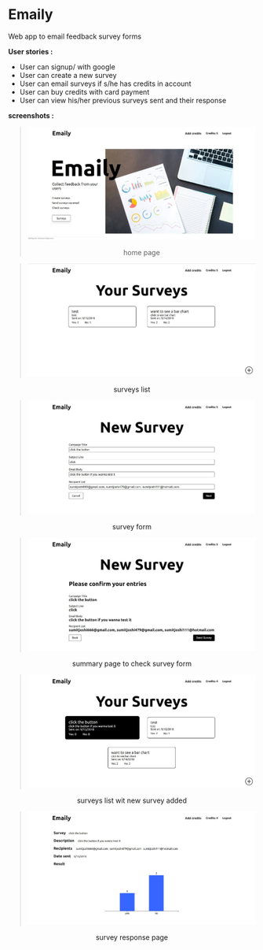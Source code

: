 # Emaily

Web app to email feedback survey forms

**User stories :** 

* User can signup/ with google
* User can create a new survey
* User can email surveys if s/he has credits in account
* User can buy credits with card payment
* User can view his/her previous surveys sent and their response


**screenshots :**  

>![home page](/screenshots/logged.jpg)<p align="center">home page</p>

>![surveys list](/screenshots/surveys.jpg)
<p align="center">surveys list</p>

>![survey form](/screenshots/new_survey.jpg)
<p align="center">survey form</p>

>![check survey form before emailing](/screenshots/survey_summary.jpg)
<p align="center">summary page to check survey form</p>

>![surveys list with new added survey](/screenshots/new_surveys.jpg)
<p align="center">surveys list wit new survey added</p>

>![new survey response](/screenshots/survey.jpg)
<p align="center">survey response page</p>
